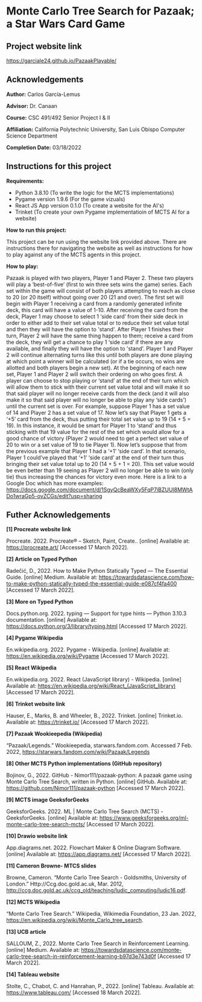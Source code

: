 # Monte Carlo Tree Search for Pazaak; a Star Wars Card Game
## Project website link
https://garciale24.github.io/PazaakPlayable/

## Acknowledgements 
**Author:** Carlos García-Lemus

**Advisor:** Dr. Canaan

**Course:** CSC 491/492 Senior Project I & II 

**Affiliation:** California Polytechnic University, San Luis Obispo Computer Science Department

**Completion Date:** 03/18/2022 

## Instructions for this project
**Requirements:**
 
* Python 3.8.10 (To write the logic for the MCTS implementations)
* Pygame version 1.9.6 (For the game vizuals)
* React JS App version 0.1.0 (To create a website for the AI's)  
* Trinket (To create your own Pygame implementatioin of MCTS AI for a website)

**How to run this project:**

This project can be run using the website link provided above. There are instructions there for navigating the website as well as instructions for how to play against any of the MCTS agents in this project.

**How to play:**

Pazaak is played with two players, Player 1 and Player 2. These two players will play a ‘best-of-five’ (first to win three sets wins the game) series. Each set within the game will consist of both players attempting to reach as close to 20 (or 20 itself) without going over 20 (21 and over). The first set will begin with Player 1 receiving a card from a randomly generated infinite deck, this card will have a value of 1-10. After receiving the card from the deck, Player 1 may choose to select 1 ‘side card’ from their side deck in order to either add to their set value total or to reduce their set value total and then they will have the option to 'stand'. After Player 1 finishes their turn, Player 2 will have the same thing happen to them; receive a card from the deck, they will get a chance to play 1 ‘side card’ if there are any available, and finally they will have the option to 'stand'. Player 1 and Player 2 will continue alternating turns like this until both players are done playing at which point a winner will be calculated (or if a tie occurs, no wins are allotted and both players begin a new set). At the beginning of each new set, Player 1 and Player 2 will switch their ordering on who goes first. A player can choose to stop playing or ‘stand’ at the end of their turn which will allow them to stick with their current set value total and will make it so that said player will no longer receive cards from the deck (and it will also make it so that said player will no longer be able to play any ‘side cards’) until the current set is over. For example, suppose Player 1 has a set value of 14 and Player 2 has a set value of 17. Now let’s say that Player 1 gets a ‘+5’ card from the deck, thus putting their total set value up to 19 (14 + 5 = 19). In this instance, it would be smart for Player 1 to ‘stand’ and thus sticking with that 19 value for the rest of the set which would allow for a good chance of victory (Player 2 would need to get a perfect set value of 20 to win or a set value of 19 to tie Player 1). Now let’s suppose that from the previous example that Player 1 had a ‘+1’ ‘side card’. In that scenario, Player 1 could’ve played that ‘+1’ ‘side card’ at the end of their turn thus bringing their set value total up to 20 (14 + 5 + 1 = 20). This set value would be even better than 19 seeing as Player 2 will no longer be able to win (only tie) thus increasing the chances for victory even more. Here is a link to a Google Doc which has more examples: https://docs.google.com/document/d/1SgyQcBeaWXy5FqP7iBZUUl8MWtADo1wraGp5-ovZCGs/edit?usp=sharing

## Futher Acknowledgements

**[1] Procreate website link**

Procreate. 2022. Procreate® – Sketch, Paint, Create.. [online] Available at: https://procreate.art/ [Accessed 17 March 2022].

**[2] Article on Typed Python**

Radečić, D., 2022. How to Make Python Statically Typed — The Essential Guide. [online] Medium. Available at: https://towardsdatascience.com/how-to-make-python-statically-typed-the-essential-guide-e087cf4fa400  [Accessed 17 March 2022].

**[3] More on Typed Python**

Docs.python.org. 2022. typing — Support for type hints — Python 3.10.3 documentation. [online] Available at: https://docs.python.org/3/library/typing.html [Accessed 17 March 2022].

**[4] Pygame Wikipedia**

En.wikipedia.org. 2022. Pygame - Wikipedia. [online] Available at: https://en.wikipedia.org/wiki/Pygame [Accessed 17 March 2022].

**[5] React Wikipedia**

En.wikipedia.org. 2022. React (JavaScript library) - Wikipedia. [online] Available at: https://en.wikipedia.org/wiki/React_(JavaScript_library) [Accessed 17 March 2022].

**[6] Trinket website link**

Hauser, E., Marks, B. and Wheeler, B., 2022. Trinket. [online] Trinket.io. Available at: https://trinket.io/ [Accessed 17 March 2022].

**[7] Pazaak Wookieepedia (Wikipedia)**

“Pazaak/Legends.” Wookieepedia, starwars.fandom.com. Accessed 7 Feb. 2022, https://starwars.fandom.com/wiki/Pazaak/Legends 

**[8] Other MCTS Python implementations (GitHub repository)**

Bojinov, G., 2022. GitHub - Nimor111/pazaak-python: A pazaak game using Monte Carlo Tree Search, written in Python. [online] GitHub. Available at: https://github.com/Nimor111/pazaak-python [Accessed 17 March 2022].

**[9] MCTS image GeeksforGeeks**

GeeksforGeeks. 2022. ML | Monte Carlo Tree Search (MCTS) - GeeksforGeeks. [online] Available at: https://www.geeksforgeeks.org/ml-monte-carlo-tree-search-mcts/  [Accessed 17 March 2022].

**[10] Drawio website link**

App.diagrams.net. 2022. Flowchart Maker & Online Diagram Software. [online] Available at: https://app.diagrams.net/ [Accessed 17 March 2022].

**[11] Cameron Browne- MTCS slides**

Browne, Cameron. “Monte Carlo Tree Search - Goldsmiths, University of London.” Http://Ccg.doc.gold.ac.uk, Mar. 2012, http://ccg.doc.gold.ac.uk/ccg_old/teaching/ludic_computing/ludic16.pdf.

**[12] MCTS Wikipedia**

“Monte Carlo Tree Search.” Wikipedia, Wikimedia Foundation, 23 Jan. 2022, https://en.wikipedia.org/wiki/Monte_Carlo_tree_search.

**[13] UCB article**

SALLOUM, Z., 2022. Monte Carlo Tree Search in Reinforcement Learning. [online] Medium. Available at: https://towardsdatascience.com/monte-carlo-tree-search-in-reinforcement-learning-b97d3e743d0f [Accessed 17 March 2022].

**[14] Tableau website**

Stolte, C., Chabot, C. and Hanrahan, P., 2022. [online] Tableau. Available at: https://www.tableau.com/ [Accessed 18 March 2022].



